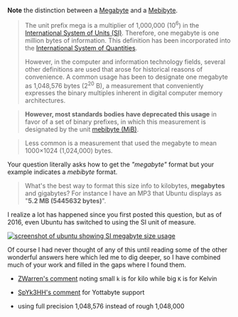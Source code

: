 **Note** the distinction between a [Megabyte][1] and a [Mebibyte][2].

> The unit prefix mega is a multiplier of 1,000,000 (10<sup>6</sup>) in the
> [International System of Units (SI)][3]. Therefore, one megabyte is one
> million bytes of information. This definition has been incorporated
> into the [International System of Quantities][4].
> 
> However, in the computer and information technology fields, several
> other definitions are used that arose for historical reasons of
> convenience. A common usage has been to designate one megabyte as
> 1,048,576 bytes (2<sup>20</sup> B), a measurement that conveniently expresses the
> binary multiples inherent in digital computer memory architectures.

> **However, most standards bodies have deprecated this usage** in favor of
> a set of binary prefixes, in which this measurement is designated
> by the unit [mebibyte (MiB)][2].

> Less common is a measurement that used the
> megabyte to mean 1000×1024 (1,024,000) bytes.

Your question literally asks how to get the *"megabyte"* format but your example indicates a *mebibyte* format.

> What's the best way to format this size info to kilobytes, **megabytes**
> and gigabytes? For instance I have an MP3 that Ubuntu displays as "**5.2
> MB (5445632 bytes)**".

I realize a lot has happened since you first posted this question, but as of 2016, even Ubuntu has switched to using the SI unit of measure.

[![screenshot of ubuntu showing SI megabyte size usage][5]][5]

Of course I had never thought of any of this until reading some of the other wonderful answers here which led me to dig deeper, so I have combined much of your work and filled in the gaps where I found them.

* [ZWarren's comment][6] noting small `k` is for kilo while big `K` is for Kelvin
* [SpYk3HH's comment][7] for Yottabyte support
* using full precision 1,048,576 instead of rough 1,048,000


  [1]: https://en.wikipedia.org/wiki/Megabyte
  [2]: https://en.wikipedia.org/wiki/Mebibyte
  [3]: https://en.wikipedia.org/wiki/International_System_of_Units
  [4]: https://en.wikipedia.org/wiki/International_System_of_Quantities
  [5]: http://i.stack.imgur.com/YHLxh.png
  [6]: http://stackoverflow.com/questions/2510434/format-bytes-to-kilobytes-megabytes-gigabytes/18295950#comment30855243_18295950
  [7]: http://stackoverflow.com/questions/2510434/format-bytes-to-kilobytes-megabytes-gigabytes/2510540#comment30895564_2510540